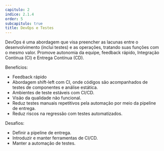 ```yaml
---
capitulo: 2
indice: 2.1.4
order: 5
subcapitulo: true
title: DevOps e Testes
---
```


<p>DevOps é uma abordagem que visa preencher as lacunas entre o desenvolvimento (inclui testes) e as operações, tratando suas funções com o mesmo valor. Promove autonomia da equipe, feedback rápido, Integração Contínua (CI) e Entrega Contínua (CD). </p>

<p>Benefícios:</p>
<ul>
    <li>Feedback rápido</li>
    <li>Abordagem shift-left com CI, onde códigos são acompanhados de testes de componentes e análise estática.</li>
    <li>Ambientes de teste estáveis com CI/CD.</li>
    <li>Visão da qualidade não funcional.</li>
    <li>Reduz testes manuais repetitivos pela automação por meio da pipeline de entrega.</li>
    <li>Reduz riscos na regressão com testes automatizados.</li>
</ul>

<p>Desafios:</p>
<ul>
    <li>Definir a pipeline de entrega.</li>
    <li>Introduzir e manter ferramentas de CI/CD.</li>
    <li>Manter a automação de testes.</li>
</ul>
